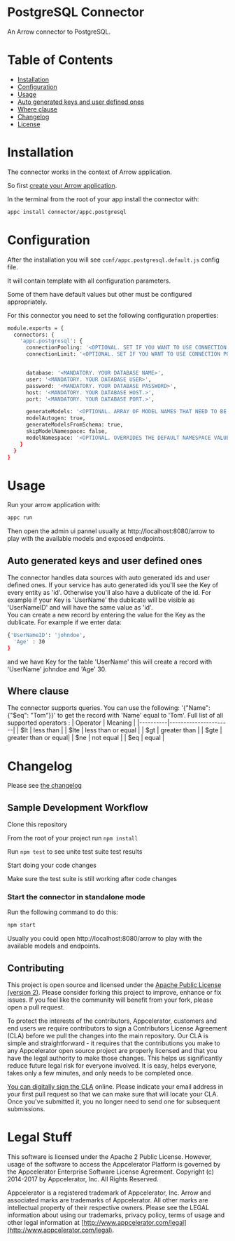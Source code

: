 # PostgreSQL Connector

An Arrow connector to PostgreSQL.

# Table of Contents

- [Installation](#installation)
- [Configuration](#configuration)
- [Usage](#usage)
- [Auto generated keys and user defined ones](#keys)
- [Where clause](#Where)
- [Changelog](#changelog)
- [License](#license)

# Installation
The connector works in the context of Arrow application.

So first [create your Arrow application](http://docs.appcelerator.com/platform/latest/#!/guide/API_Builder_Getting_Started). 

In the terminal from the root of your app install the connector with:

```sh 
appc install connector/appc.postgresql
```

# Configuration
After the installation you will see `conf/appc.postgresql.default.js` config file.

It will contain template with all configuration parameters.

Some of them have default values but other must be configured appropriately.

For this connector you need to set the following configuration properties:
```sh
module.exports = {
  connectors: {
    'appc.postgresql': {
      connectionPooling: '<OPTIONAL. SET IF YOU WANT TO USE CONNECTION POOLING OR NOT.CAN BE FALSE OR TRUE>',
      connectionLimit: '<OPTIONAL. SET IF YOU WANT TO USE CONNECTION POOLING OR NOT. SET THE LIMIT AS A NUMBER>',


      database: '<MANDATORY. YOUR DATABASE NAME>',
      user: '<MANDATORY. YOUR DATABASE USER>',
      password: '<MANDATORY. YOUR DATABASE PASSWORD>',
      host: '<MANDATORY. YOUR DATABASE HOST.>',
      port: '<MANDATORY. YOUR DATABASE PORT.>',

      generateModels: '<OPTIONAL. ARRAY OF MODEL NAMES THAT NEED TO BE GENERATED>',
      modelAutogen: true,
      generateModelsFromSchema: true,
      skipModelNamespace: false,
      modelNamespace: '<OPTIONAL. OVERRIDES THE DEFAULT NAMESPACE VALUE WHICH IS SET TO THE NAME OF THE CONNECTOR.>'
    }
  }
}
```

# Usage
Run your arrow application with:
```sh 
appc run
```

Then open the admin ui pannel usually at http://localhost:8080/arrow to play with the available models and exposed endpoints.

## Auto generated keys and user defined ones

The connector handles data sources with auto generated ids and user defined ones. If your service has auto generated ids you'll see the Key of every entity as 'id'. Otherwise you'll also have a dublicate of the id. For example if your Key is 'UserName' the dublicate will be visible as 'UserNameID' and will have the same value as 'id'.  
You can create a new record by entering the value for the Key as the dublicate. For example if we enter data: 
```sh
{'UserNameID': 'johndoe',
  'Age' : 30
}
```
and we have Key for the table 'UserName' this will create a record with 'UserName' johndoe and 'Age' 30. 

## Where clause

The connector supports queries. You can use the following: '{"Name": {"$eq": "Tom"}}' to get the record with 'Name' equal to 'Tom'.
Full list of all supported operators :
| Operator | Meaning              |
|----------|----------------------|
| $lt      | less than            |
| $lte     | less than or equal   |
| $gt      | greater than         |
| $gte     | greater than or equal|
| $ne      | not equal            |
| $eq      | equal                |


# Changelog

Please see [the changelog](./CHANGELOG.md)

## Sample Development Workflow

Clone this repository

From the root of your project run `npm install`

Run `npm test` to see unite test suite test results

Start doing your code changes

Make sure the test suite is still working after code changes

### Start the connector in standalone mode 
Run the following command to do this:
```sh
npm start
```

Usually you could open http://localhost:8080/arrow to play with the available models and endpoints.

## Contributing 

This project is open source and licensed under the [Apache Public License (version 2)](http://www.apache.org/licenses/LICENSE-2.0).  Please consider forking this project to improve, enhance or fix issues. If you feel like the community will benefit from your fork, please open a pull request.

To protect the interests of the contributors, Appcelerator, customers and end users we require contributors to sign a Contributors License Agreement (CLA) before we pull the changes into the main repository. Our CLA is simple and straightforward - it requires that the contributions you make to any Appcelerator open source project are properly licensed and that you have the legal authority to make those changes. This helps us significantly reduce future legal risk for everyone involved. It is easy, helps everyone, takes only a few minutes, and only needs to be completed once.

[You can digitally sign the CLA](http://bit.ly/app_cla) online. Please indicate your email address in your first pull request so that we can make sure that will locate your CLA.  Once you've submitted it, you no longer need to send one for subsequent submissions.

# Legal Stuff

This software is licensed under the Apache 2 Public License. However, usage of the software to access the Appcelerator Platform is governed by the Appcelerator Enterprise Software License Agreement. Copyright (c) 2014-2017 by Appcelerator, Inc. All Rights Reserved.

Appcelerator is a registered trademark of Appcelerator, Inc. Arrow and associated marks are trademarks of Appcelerator. All other marks are intellectual property of their respective owners. Please see the LEGAL information about using our trademarks, privacy policy, terms of usage and other legal information at [http://www.appcelerator.com/legal](http://www.appcelerator.com/legal).